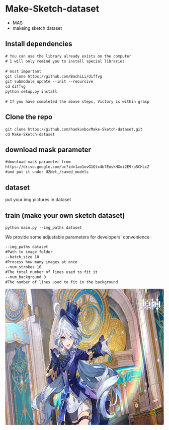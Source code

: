 # Make-Sketch-dataset
* MAS
* makeing sketch dataset

## Install dependencies

```
# You can use the library already exists on the computer
# I will only remind you to install special libraries

# most important
git clone https://github.com/BachiLi/diffvg
git submodule update --init --recursive
cd diffvg
python setup.py install

# If you have completed the above steps, Victory is within grasp
```

## Clone the repo
```
git clone https://github.com/hankunbo/Make-Sketch-dataset.git
cd Make-Sketch-dataset
```
## download mask parameter 
```
#download mask parameter from
https://drive.google.com/uc?id=1ao1ovG1Qtx4b7EoskHXmi2E9rp5CHLcZ
#and put it under U2Net_/saved_models
```
## dataset
put your img pictures in dataset 

## train (make your own sketch dataset)
```
python main.py --img_paths dataset 
```
We provide some adjustable parameters for developers' convenience
```
--img_paths dataset
#Path to image folder
--batch_size 10
#Process how many images at once
--num_strokes 16
#The total number of lines used to fit it
--num_background 0
#The number of lines used to fit in the background
```

<p align="center">
  <img width="768" height="432" src="1699256570589.png"> 
</p>


